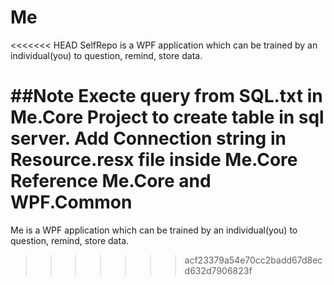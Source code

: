 # Me
<<<<<<< HEAD
SelfRepo is a WPF application which can be trained by an individual(you) to question, remind, store data.

##Note
Execte query from SQL.txt in Me.Core Project to create table in sql server.
Add Connection string in Resource.resx file inside Me.Core
Reference Me.Core and WPF.Common
=======
Me is a WPF application which can be trained by an individual(you) to question, remind, store data.
>>>>>>> acf23379a54e70cc2badd67d8ecd632d7906823f
